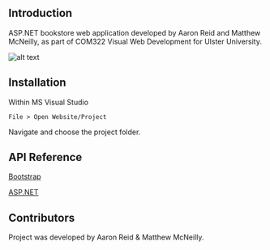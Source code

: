 ## Introduction

ASP.NET bookstore web application developed by Aaron Reid and Matthew McNeilly, as part of COM322 Visual Web Development for Ulster University. 

![alt text](https://s9.postimg.org/srurxb2lb/image.png "Homepage view")


## Installation

Within MS Visual Studio 

`File > Open Website/Project`

Navigate and choose the project folder. 

## API Reference

[Bootstrap](http://getbootstrap.com)

[ASP.NET](https://www.asp.net)

## Contributors

Project was developed by Aaron Reid & Matthew McNeilly. 
